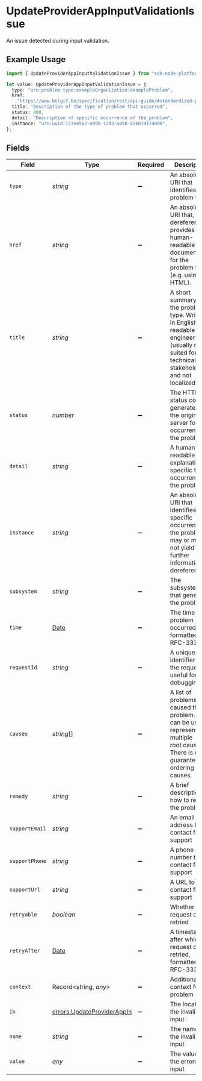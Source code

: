 # UpdateProviderAppInputValidationIssue

An issue detected during input validation.


## Example Usage

```typescript
import { UpdateProviderAppInputValidationIssue } from "sdk-node-platform/models/errors";

let value: UpdateProviderAppInputValidationIssue = {
  type: "urn:problem-type:exampleOrganization:exampleProblem",
  href:
    "https://www.belgif.be/specification/rest/api-guide/#standardized-problem-types",
  title: "Description of the type of problem that occurred",
  status: 400,
  detail: "Description of specific occurrence of the problem",
  instance: "urn:uuid:123e4567-e89b-12d3-a456-426614174000",
};
```

## Fields

| Field                                                                                                                                                     | Type                                                                                                                                                      | Required                                                                                                                                                  | Description                                                                                                                                               | Example                                                                                                                                                   |
| --------------------------------------------------------------------------------------------------------------------------------------------------------- | --------------------------------------------------------------------------------------------------------------------------------------------------------- | --------------------------------------------------------------------------------------------------------------------------------------------------------- | --------------------------------------------------------------------------------------------------------------------------------------------------------- | --------------------------------------------------------------------------------------------------------------------------------------------------------- |
| `type`                                                                                                                                                    | *string*                                                                                                                                                  | :heavy_minus_sign:                                                                                                                                        | An absolute URI that identifies the problem type                                                                                                          |                                                                                                                                                           |
| `href`                                                                                                                                                    | *string*                                                                                                                                                  | :heavy_minus_sign:                                                                                                                                        | An absolute URI that, when dereferenced, provides human-readable documentation for the problem type (e.g. using HTML).                                    |                                                                                                                                                           |
| `title`                                                                                                                                                   | *string*                                                                                                                                                  | :heavy_minus_sign:                                                                                                                                        | A short summary of the problem type. Written in English and readable for engineers (usually not suited for non technical stakeholders and not localized). | Service Unavailable                                                                                                                                       |
| `status`                                                                                                                                                  | *number*                                                                                                                                                  | :heavy_minus_sign:                                                                                                                                        | The HTTP status code generated by the origin server for this occurrence of the problem.                                                                   | 503                                                                                                                                                       |
| `detail`                                                                                                                                                  | *string*                                                                                                                                                  | :heavy_minus_sign:                                                                                                                                        | A human-readable explanation specific to this occurrence of the problem                                                                                   |                                                                                                                                                           |
| `instance`                                                                                                                                                | *string*                                                                                                                                                  | :heavy_minus_sign:                                                                                                                                        | An absolute URI that identifies the specific occurrence of the problem. It may or may not yield further information if dereferenced.                      |                                                                                                                                                           |
| `subsystem`                                                                                                                                               | *string*                                                                                                                                                  | :heavy_minus_sign:                                                                                                                                        | The subsystem that generated the problem                                                                                                                  | api                                                                                                                                                       |
| `time`                                                                                                                                                    | [Date](https://developer.mozilla.org/en-US/docs/Web/JavaScript/Reference/Global_Objects/Date)                                                             | :heavy_minus_sign:                                                                                                                                        | The time the problem occurred, formatted as RFC-3339                                                                                                      | 2024-04-22T18:55:28.456076Z                                                                                                                               |
| `requestId`                                                                                                                                               | *string*                                                                                                                                                  | :heavy_minus_sign:                                                                                                                                        | A unique identifier for the request, useful for debugging                                                                                                 | 89eb1ffb-2a54-4105-aaae-7bf990f1aa69#87715                                                                                                                |
| `causes`                                                                                                                                                  | *string*[]                                                                                                                                                | :heavy_minus_sign:                                                                                                                                        | A list of problems that caused this problem. This can be used to represent multiple<br/>root causes. There is no guaranteed ordering of the causes.<br/>  | [<br/>"database connection failed",<br/>"database query failed",<br/>"unable to fetch user"<br/>]                                                         |
| `remedy`                                                                                                                                                  | *string*                                                                                                                                                  | :heavy_minus_sign:                                                                                                                                        | A brief description of how to resolve the problem                                                                                                         | Shorten your input to be under 100 characters                                                                                                             |
| `supportEmail`                                                                                                                                            | *string*                                                                                                                                                  | :heavy_minus_sign:                                                                                                                                        | An email address to contact for support                                                                                                                   | support@withampersand.com                                                                                                                                 |
| `supportPhone`                                                                                                                                            | *string*                                                                                                                                                  | :heavy_minus_sign:                                                                                                                                        | A phone number to contact for support                                                                                                                     | +1-555-555-5555                                                                                                                                           |
| `supportUrl`                                                                                                                                              | *string*                                                                                                                                                  | :heavy_minus_sign:                                                                                                                                        | A URL to contact for support                                                                                                                              | https://withampersand.com/support                                                                                                                         |
| `retryable`                                                                                                                                               | *boolean*                                                                                                                                                 | :heavy_minus_sign:                                                                                                                                        | Whether the request can be retried                                                                                                                        | false                                                                                                                                                     |
| `retryAfter`                                                                                                                                              | [Date](https://developer.mozilla.org/en-US/docs/Web/JavaScript/Reference/Global_Objects/Date)                                                             | :heavy_minus_sign:                                                                                                                                        | A timestamp after which the request can be retried, formatted as RFC-3339                                                                                 | 2024-04-22T18:55:28.456076Z                                                                                                                               |
| `context`                                                                                                                                                 | Record<string, *any*>                                                                                                                                     | :heavy_minus_sign:                                                                                                                                        | Additional context for the problem                                                                                                                        | {<br/>"name": "Rick Sanchez"<br/>}                                                                                                                        |
| `in`                                                                                                                                                      | [errors.UpdateProviderAppIn](../../models/errors/updateproviderappin.md)                                                                                  | :heavy_minus_sign:                                                                                                                                        | The location of the invalid input                                                                                                                         |                                                                                                                                                           |
| `name`                                                                                                                                                    | *string*                                                                                                                                                  | :heavy_minus_sign:                                                                                                                                        | The name of the invalid input                                                                                                                             |                                                                                                                                                           |
| `value`                                                                                                                                                   | *any*                                                                                                                                                     | :heavy_minus_sign:                                                                                                                                        | The value of the erroneous input                                                                                                                          |                                                                                                                                                           |